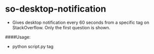 # so-desktop-notification
* Gives desktop notification every 60 seconds from a specific tag on
  StackOverflow. Only the first question is shown.

####Usage:
* python script.py tag
